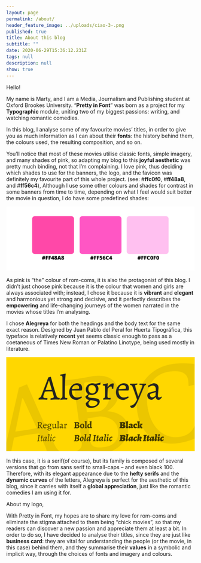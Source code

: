 ```yaml
---
layout: page
permalink: /about/
header_feature_image: ../uploads/ciao-3-.png
published: true
title: About this blog
subtitle: ""
date: 2020-06-29T15:36:12.231Z
tags: null
description: null
show: true
---
```

Hello!

My name is Marty, and I am a Media, Journalism and Publishing student at Oxford Brookes University. “**Pretty in Font**” was born as a project for my **Typographic** module, uniting two of my biggest passions: writing, and watching romantic comedies.

In this blog, I analyse some of my favourite movies’ titles, in order to give you as much information as I can about their **fonts**: the history behind them, the colours used, the resulting composition, and so on.

You’ll notice that most of these movies utilise classic fonts, simple imagery, and many shades of pink, so adapting my blog to this **joyful aesthetic** was pretty much binding, not that I’m complaining. I love pink, thus deciding which shades to use for the banners, the logo, and the favicon was definitely my favourite part of this whole project. (see: #**ffc0f0**, #**ff48a8**, and #**ff56c4**), Although I use some other colours and shades for contrast in some banners from time to time, depending on what I feel would suit better the movie in question, I do have some predefined shades:

![](../uploads/colori.png)

As pink is “the” colour of rom-coms, it is also the protagonist of this blog. I didn’t just choose pink because it is the colour that women and girls are always associated with; instead, I chose it because it is **vibrant** and **elegant** and harmonious yet strong and decisive, and it perfectly describes the **empowering** and life-changing journeys of the women narrated in the movies whose titles I’m analysing.

I chose **Alegreya** for both the headings and the body text for the same exact reason. Designed by Juan Pablo del Peral for Huerta Tipográfica, this typeface is relatively **recent** yet seems classic enough to pass as a coetaneous of Times New Roman or Palatino Linotype, being used mostly in literature.

![Alegreya Family Font [credit: 1001 fonts]](../uploads/alegreya-font-5-big.png)

In this case, it is a serif(of course), but its family is composed of several versions that go from sans serif to small-caps – and even black 100. Therefore, with its elegant appearance due to the **hefty serifs** and the **dynamic curves** of the letters, Alegreya is perfect for the aesthetic of this blog, since it carries with itself a **global appreciation**, just like the romantic comedies I am using it for.

About my logo, 

With Pretty in Font, my hopes are to share my love for rom-coms and eliminate the stigma attached to them being “chick movies”, so that my readers can discover a new passion and appreciate them at least a bit. In order to do so, I have decided to analyse their titles, since they are just like **business card**: they are vital for understanding the people (or the movie, in this case) behind them, and they summarise their **values** in a symbolic and implicit way, through the choices of fonts and imagery and colours.